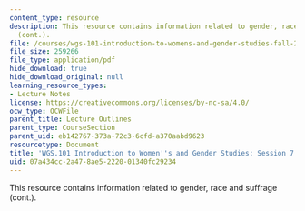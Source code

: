 ```yaml
---
content_type: resource
description: This resource contains information related to gender, race and suffrage
  (cont.).
file: /courses/wgs-101-introduction-to-womens-and-gender-studies-fall-2014/07a434cc2a478ae5222001340fc29234_MITWGS_101F14_Sess7.pdf
file_size: 259266
file_type: application/pdf
hide_download: true
hide_download_original: null
learning_resource_types:
- Lecture Notes
license: https://creativecommons.org/licenses/by-nc-sa/4.0/
ocw_type: OCWFile
parent_title: Lecture Outlines
parent_type: CourseSection
parent_uid: eb142767-373a-72c3-6cfd-a370aabd9623
resourcetype: Document
title: 'WGS.101 Introduction to Women''s and Gender Studies: Session 7 Lecture Outline'
uid: 07a434cc-2a47-8ae5-2220-01340fc29234
---
```

This resource contains information related to gender, race and suffrage (cont.).